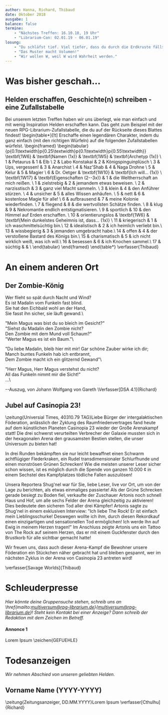 ```yaml
---
author: Hanna, Richard, Thibaud
date: Oktober 2018
ausgabe: 1
balance: false
termine:
    - "Nächstes Treffen: 16.10.18, 19 Uhr"
    - "Librarium-Con: 02.01.19 - 06.01.19"
losung:
	- "Du schläfst tief. Viel tiefer, dass du durch die Erdkruste fällst, den Erdkern erreichst."
	- "Das Muster macht Volumen!"
	- "Wir wollen W, weil W wird Wahrheit werden."
---
```


# Was bisher geschah...

## Helden erschaffen, Geschichte(n) schreiben - eine Zufallstabelle
Bei unserem letzten Treffen haben wir uns überlegt, wie man einfach und mit wenig Inspiration Helden erschaffen kann. Das geht zum Beispiel mit der neuen RPG-Librarium-Zufallstabelle, die du auf der Rückseite dieses Blattes findest!
\begin{table*}[!t]
Erschaffe einen legendären Charakter, indem du ganz einfach (mit den richtigen Würfeln)  auf die folgenden Zufallstabellen würfelst.
\begin{framed}
\begin{tabular}{p{0.1\textwidth}p{0.25\textwidth}p{0.1\textwidth}p{0.55\textwidth}}
\textbf{1W6}  & \textbf{Namen (1x)}            & \textbf{1W5}    & \textbf{Archetyp (1x)} \\
1             & Petaurus                       & 1	             & Elb                    \\
2             & Labo Konstakai                 & 2	             & Königspinguinplüsch    \\
3             & Ups, vergessen!                & 3	             & Anarchist              \\
4             & Naz'Shab                       & 4	             & Naga Drohne            \\
5             & Kelur                          & 5	             & Magier                 \\
6             & Dr. Oetger                     & \textbf{1W10}   & \textbf{Ich will... (1x)} \\
\textbf{1W17} & \textbf{Eigenschaften (2--3x)} & 1	             & die Weltherrschaft an mich reißen. \\
1	          & zielstrebig	                   & 2	             & jemandem etwas beweisen. \\
2	          & narzisstisch	               & 3	             & ganz viel Macht sammeln. \\
3	          & klein	                       & 4	             & den Anführer stürzen. \\
4	          & unsicher	                   & 5	             & alles Wissen anhäufen. \\
5	          & nett	                       & 6	             & kostenlose Magie für alle! \\
6	          & aufbrausend	                   & 7	             & meine Kolonie wiederfinden. \\
7	          & fliegend	                   & 8	             & die wertvollsten Schätze finden. \\
8	          & klug	                       & 9	             & Nekromantie endlich entstigmatisieren. \\
9	          & sportlich	                   & 10	             & den Himmel auf Erden erschaffen. \\
10	          & orientierungslos	           & \textbf{1W6}    & \textbf{Mein dunkelstes Geheimnis ist, dass... (1x)} \\
11	          & kriegerisch	                   & 1	             & ich waschmittelsüchtig bin.\\
12	          & idealistisch	               & 2	             & ich heimlich verliebt bin.\\
13	          & wissbegierig	               & 3	             & jemanden umgebracht habe.\\
14	          & offen	                       & 4	             & der verstoßene Bastard des Königs bin.\\
15	          & charismatisch    	           & 5	             & ich nicht wirklich weiß, was ich will.\\
16	          & besessen	                   & 6	             & ich Knochen sammel.\\
17	          & süchtig	                       &                 & \\
\end{tabular}
\end{framed}
\end{table*}
\verfasser{Thibaud}

# An einem anderen Ort

## Der Zombie-König
Wer flieht so spät durch Nacht und Wind?  
Es ist Madalin vom Funkeln fast blind.  
Sie hat den Eichbald wohl an der Hand,  
Sie fasst ihn sicher, sie läuft gewand.\

"Mein Magus was bist du so bleich im Gesicht?"  
"Siehst du Madalin den Zombie nicht?  
Den Zombie mit dem Mund voll Schaum?"  
"Werter Magus es ist ein Baum."\

"Du liebe Madalin, bleib hier mit mir! Gar schöne Zauber wirke ich dir;  
Manch buntes Funkeln hab ich entbrannt,  
Dem Zombie macht ich ein glitzernd Gewand"\

"Herr Magus, Herr Magus verstehst du nicht?  
All das Funkeln nimmt mir die Sicht!"  
...\

--Auszug, von Johann Wolfgang von Gareth
\Verfasser[DSA 4.1]{Richard}

## Jubel auf Casinopia 23!
\zeitung{Universial Times, 40310.79 TAG}Liebe Bürger der intergalaktischen Föderation, anlässlich der Zyklung des Raumfriedenvertrages fand heute auf dem künstlichen Planeten Casinopia 23 wieder der Große Arenakampf statt! Die drei schwerst verurteilten Verbrecher der Galaxie mussten sich in der hexagonalen Arena den grausamsten Bestien stellen, die unser Universum zu bieten hat!

In drei Runden bekämpften sie  nur leicht bewaffnet einen Schwarm achtflügiger Flederkraken, ein Rudel transdimensionaler Schlurfhunde und einen monströsen Grünen Schrecken! Wie die meisten unserer Leser sicher schon wissen, ist es möglich durch die Spende von ganzen 10.000 ¢ in einem Sechstel des Kampfplatzes tödliche Fallen auszulösen!

Unsera Reportera Shug'nel war für Sie, liebe Leser, live vor Ort, um von der Lage zu berichten, als etwas einmaliges passierte! Als der Grüne Schrecken gerade besiegt zu Boden fiel, verkaufte der Zuschauer Artonis noch schnell Haus und Hof, um alle sechs Felder der Arena gleichzeitig zu aktivieren! Dies bedeutete den sicheren Tod aller drei Kämpfer! Artonis sagte zu Shug'nel in einem exklusiven Interview: "Ich liebe The Rock! Er ist einfach mein Lieblingsschurke! Deswegen wollte ich ihm, durch diesen Rekordkauf einen einzigartigen und sensationellen Tod ermöglichen! Ich werde Ihn auf Ewig in meinem Herzen tragen!" Im Anschluss zeigte Artonis uns ein Tattoo von The Rock auf seinem Herzen, das er mit einem Guckfenster durch den Brustkorb für alle sichtbar gemacht hatte!

Wir freuen uns, dass auch dieser Arena-Kampf die Bewohner unsere Föderation ein Stückchen näher gebracht hat und bleiben gespannt, wer im nächsten Zyklus in der Arena von Casinopia 23 antreten wird!

\verfasser[Savage Worlds]{Thibaud}

# Schleuderpresse
*Hier könnte deine Gruppensuche stehen, schreib uns an \href{mailto:multiversum@rpg-librarium.de}{multiversum@rpg-librarium.de}! Steht kein Kontakt bei einer Anzeige? Dann schreib der Redaktion mit dem Zeichen im Betreff.*

#### Annonce 1
Lorem Ipsum
\zeichen{GEFUEHLE}

# Todesanzeigen
*Wir nehmen Abschied von unseren geliebten Helden.*

## Vorname Name (YYYY-YYYY)
\zeitung{Zeitungsanzeiger, DD.MM.YYYY}Lorem Ipsum
\verfasser[Cthulhu]{Richard}
